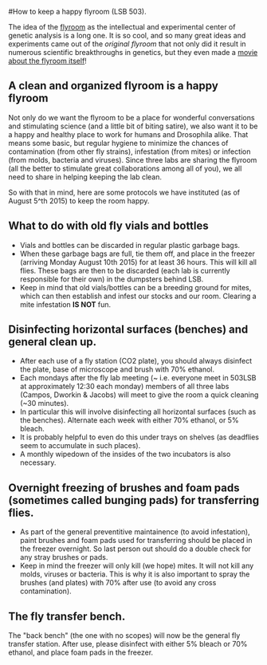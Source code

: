 #How to keep a happy flyroom (LSB 503).

The idea of the [flyroom](https://www.youtube.com/watch?v=zloG5hSEYNk) as the intellectual and experimental center of genetic analysis is a long one. It is so cool, and so many great ideas and experiments came out of the *original flyroom* that not only did it result in numerous scientific breakthroughs in genetics, but they even made a [movie about the flyroom itself](http://www.theflyroom.com/)!

## A clean and organized flyroom is a happy flyroom

Not only do we want the flyroom to be a place for wonderful conversations and stimulating science (and a little bit of biting satire), we also want it to be a happy and healthy place to work for humans and Drosophila alike. That means some basic, but regular hygiene to minimize the chances of contamination (from other fly strains), infestation (from mites) or infection (from molds, bacteria and viruses). Since three labs are sharing the flyroom (all the better to stimulate great collaborations among all of you), we all need to share in helping keeping the lab clean.

So with that in mind, here are some protocols we have instituted (as of August 5^th 2015) to keep the room happy.

## What to do with old fly vials and bottles

- Vials and bottles can be discarded in regular plastic garbage bags.
- When these garbage bags are full, tie them off, and place in the freezer (arriving Monday August 10th 2015) for at least 36 hours. This will kill all flies. These bags are then to be discarded (each lab is currently responsible for their own) in the dumpsters behind LSB.
- Keep in mind that old vials/bottles can be a breeding ground for mites, which can then establish and infest our stocks and our room. Clearing a mite infestation **IS NOT** fun.

## Disinfecting horizontal surfaces (benches) and general clean up.
- After each use of a fly station (CO2 plate), you should always disinfect the plate, base of microscope and brush with 70% ethanol. 
- Each mondays after the fly lab meeting (~ i.e. everyone meet in 503LSB at approximately 12:30 each monday) members of all three labs (Campos, Dworkin & Jacobs) will meet to give the room a quick cleaning (~30 minutes).
- In particular this will involve disinfecting all horizontal surfaces (such as the benches). Alternate each week with either 70% ethanol, or 5% bleach. 
- It is probably helpful to even do this under trays on shelves (as deadflies seem to accumulate in such places).
- A monthly wipedown of the insides of the two incubators is also necessary.

## Overnight freezing of brushes and foam pads (sometimes called bunging pads) for transferring flies.
- As part of the general preventitive maintainence (to avoid infestation), paint brushes and foam pads used for transferring should be placed in the freezer overnight. So last person out should do a double check for any stray brushes or pads.
- Keep in mind the freezer will only kill (we hope) mites. It will not kill any molds, viruses or bacteria. This is why it is also important to spray the brushes (and plates) with 70% after use (to avoid any cross contamination).

## The fly transfer bench.
The "back bench" (the one with no scopes) will now be the general fly transfer station. After use, please disinfect with either 5% bleach or 70% ethanol, and place foam pads in the freezer.

